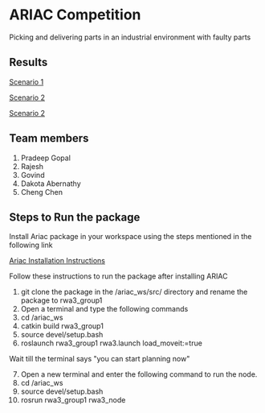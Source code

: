# ARIAC Competition

Picking and delivering parts in an industrial environment with faulty parts

## Results
[Scenario 1](https://www.youtube.com/watch?v=Xu1gFQL5WeM&list=PL_HqcgW4roXofxZxdxJUef4rXWphtUOpH&index=1)

[Scenario 2](https://www.youtube.com/watch?v=MJz2P6-rJoY&list=PL_HqcgW4roXofxZxdxJUef4rXWphtUOpH&index=2)

[Scenario 2](https://youtu.be/T9MkpMUNcMY)

## Team members
1. Pradeep Gopal
2. Rajesh 
3. Govind
4. Dakota Abernathy
5. Cheng Chen

## Steps to Run the package

Install Ariac package in your workspace using the steps mentioned in the following link

[Ariac Installation Instructions](https://github.com/usnistgov/ARIAC/blob/master/wiki/tutorials/installation.md)


Follow these instructions to run the package after installing ARIAC

1. git clone the package in the /ariac_ws/src/ directory and rename the package to rwa3_group1
2. Open a terminal and type the following commands
3. cd /ariac_ws
4. catkin build rwa3_group1
5. source devel/setup.bash
6. roslaunch rwa3_group1 rwa3.launch load_moveit:=true

Wait till the terminal says "you can start planning now"

7. Open a new terminal and enter the following command to run the node.
8. cd /ariac_ws
9. source devel/setup.bash
10. rosrun rwa3_group1 rwa3_node
